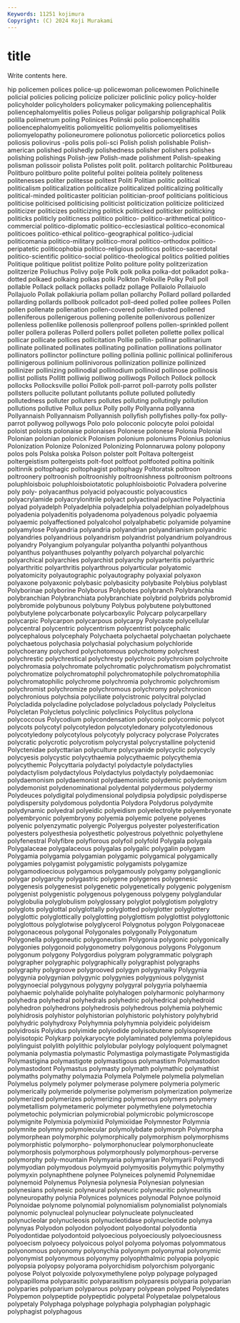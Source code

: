 ```yaml
---
Keywords: 11251 kojimura
Copyright: (C) 2024 Koji Murakami
---
```


# title

Write contents here.



hip policemen polices police-up policewoman policewomen Polichinelle policial policies policing
policize policizer policlinic policy policy-holder policyholder policyholders policymaker policymaking poliencephalitis
poliencephalomyelitis polies Polieus poligar poligarship poligraphical Polik polilla polimetrum poling
Polinices Polinski polio polioencephalitis polioencephalomyelitis poliomyelitic poliomyelitis poliomyelitises poliomyelopathy polioneuromere
polionotus poliorcetic poliorcetics polios poliosis poliovirus -polis polis poli-sci Polish
polish polishable Polish-american polished polishedly polishedness polisher polishers polishes polishing
polishings Polish-jew Polish-made polishment Polish-speaking polisman polissoir polista Polistes polit
polit. politarch politarchic Politbureau Politburo politburo polite politeful politei politeia
politely politeness politenesses politer politesse politest Politi Politian politic political
politicalism politicalization politicalize politicalized politicalizing politically political-minded politicaster politician politician-proof
politicians politicious politicise politicised politicising politicist politicization politicize politicized politicizer
politicizes politicizing politick politicked politicker politicking politicks politicly politicness politico
politico- politico-arithmetical politico-commercial politico-diplomatic politico-ecclesiastical politico-economical politicoes politico-ethical politico-geographical politico-judicial
politicomania politico-military politico-moral politico-orthodox politico-peripatetic politicophobia politico-religious politicos politico-sacerdotal politico-scientific
politico-social politico-theological politics politied polities Politique politique politist politize Polito
politure polity politzerization politzerize Poliuchus Polivy polje Polk polk polka
polka-dot polkadot polka-dotted polkaed polkaing polkas polki Polkton Polkville Polky
Poll poll pollable Pollack pollack pollacks polladz pollage Pollaiolo Pollaiuolo
Pollajuolo Pollak pollakiuria pollam pollan pollarchy Pollard pollard pollarded pollarding
pollards pollbook pollcadot poll-deed polled pollee pollees Pollen pollen pollenate
pollenation pollen-covered pollen-dusted pollened polleniferous pollenigerous pollening pollenite pollenivorous pollenizer
pollenless pollenlike pollenosis pollenproof pollens pollen-sprinkled pollent poller pollera polleras
Pollerd pollers pollet polleten pollette pollex pollical pollicar pollicate pollices
pollicitation Pollie pollin- pollinar pollinarium pollinate pollinated pollinates pollinating pollination
pollinations pollinator pollinators pollinctor pollincture polling pollinia pollinic pollinical polliniferous
pollinigerous pollinium pollinivorous pollinization pollinize pollinized pollinizer pollinizing pollinodial pollinodium
pollinoid pollinose pollinosis pollist pollists Pollitt polliwig polliwog polliwogs Polloch
Pollock pollock pollocks Pollocksville polloi Pollok poll-parrot poll-parroty polls pollster
pollsters pollucite pollutant pollutants pollute polluted pollutedly pollutedness polluter polluters
pollutes polluting pollutingly pollution pollutions pollutive Pollux pollux Polly polly
Pollyanna pollyanna Pollyannaish Pollyannaism Pollyannish pollyfish pollyfishes polly-fox polly-parrot pollywog
pollywogs Polo polo poloconic polocyte poloi poloidal poloist poloists polonaise
polonaises Polonese polonese Polonia Polonial Polonian polonian polonick Polonism polonium
poloniums Polonius polonius Polonization Polonize Polonized Polonizing Polonnaruwa polony polopony
polos pols Polska polska Polson polster polt Poltava poltergeist poltergeistism
poltergeists polt-foot poltfoot poltfooted poltina poltinik poltinnik poltophagic poltophagist poltophagy
Poltoratsk poltroon poltroonery poltroonish poltroonishly poltroonishness poltroonism poltroons poluphloisboic poluphloisboiotatotic
poluphloisboiotic Polvadera polverine poly poly- polyacanthus polyacid polyacoustic polyacoustics polyacrylamide
polyacrylonitrile polyact polyactinal polyactine Polyactinia polyad polyadelph Polyadelphia polyadelphia polyadelphian
polyadelphous polyadenia polyadenitis polyadenoma polyadenous polyadic polyaemia polyaemic polyaffectioned polyalcohol
polyalphabetic polyamide polyamine polyamylose Polyandria polyandria polyandrian polyandrianism polyandric polyandries
polyandrious polyandrism polyandrist polyandrium polyandrous polyandry Polyangium polyangular polyantha polyanthi
polyanthous polyanthus polyanthuses polyanthy polyarch polyarchal polyarchic polyarchical polyarchies polyarchist
polyarchy polyarteritis polyarthric polyarthritic polyarthritis polyarthrous polyarticular polyatomic polyatomicity polyautographic
polyautography polyaxial polyaxon polyaxone polyaxonic polybasic polybasicity polybasite Polybius polyblast
Polyborinae polyborine Polyborus Polybotes polybranch Polybranchia polybranchian Polybranchiata polybranchiate polybrid
polybrids polybromid polybromide polybunous polybuny Polybus polybutene polybuttoned polybutylene polycarbonate
polycarboxylic Polycarp polycarpellary polycarpic Polycarpon polycarpous polycarpy Polycaste polycellular polycentral
polycentric polycentrism polycentrist polycephalic polycephalous polycephaly Polychaeta polychaetal polychaetan polychaete
polychaetous polychasia polychasial polychasium polychloride polychoerany polychord polychotomous polychotomy polychrest
polychrestic polychrestical polychresty polychroic polychroism polychroite polychromasia polychromate polychromatic polychromatism
polychromatist polychromatize polychromatophil polychromatophile polychromatophilia polychromatophilic polychrome polychromia polychromic polychromism
polychromist polychromize polychromous polychromy polychronicon polychronious polychsia polyciliate polycistronic polycitral
polyclad Polycladida polycladine polycladose polycladous polyclady Polycleitus Polycletan Polycletus polyclinic
polyclinics Polyclitus polyclona polycoccous Polycodium polycondensation polyconic polycormic polycot polycots
polycotyl polycotyledon polycotyledonary polycotyledonous polycotyledony polycotylous polycotyly polycracy polycrase Polycrates
polycratic polycrotic polycrotism polycrystal polycrystalline polyctenid Polyctenidae polycttarian polyculture polycyanide
polycyclic polycycly polycyesis polycystic polycythaemia polycythaemic polycythemia polycythemic Polycyttaria polydactyl
polydactyle polydactylies polydactylism polydactylous Polydactylus polydactyly polydaemoniac polydaemonism polydaemonist polydaemonistic
polydemic polydemonism polydemonist polydenominational polydental polydermous polydermy Polydeuces polydigital polydimensional
polydipsia polydipsic polydisperse polydispersity polydomous polydontia Polydora Polydorus polydymite polydynamic
polyedral polyeidic polyeidism polyelectrolyte polyembryonate polyembryonic polyembryony polyemia polyemic polyene
polyenes polyenic polyenzymatic polyergic Polyergus polyester polyesterification polyesters polyesthesia polyesthetic
polyestrous polyethnic polyethylene polyfenestral Polyfibre polyflorous polyfoil polyfold Polygala polygala
Polygalaceae polygalaceous polygalas polygalic polygalin polygam Polygamia polygamia polygamian polygamic
polygamical polygamically polygamies polygamist polygamistic polygamists polygamize polygamodioecious polygamous polygamously
polygamy polyganglionic polygar polygarchy polygastric polygene polygenes polygenesic polygenesis polygenesist
polygenetic polygenetically polygenic polygenism polygenist polygenistic polygenous polygenouss polygeny polyglandular
polyglobulia polyglobulism polyglossary polyglot polyglotism polyglotry polyglots polyglottal polyglottally polyglotted
polyglotter polyglottery polyglottic polyglottically polyglotting polyglottism polyglottist polyglottonic polyglottous polyglotwise
polyglycerol Polygnotus polygon Polygonaceae polygonaceous polygonal Polygonales polygonally Polygonatum Polygonella
polygoneutic polygoneutism Polygonia polygonic polygonically polygonies polygonoid polygonometry polygonous polygons
Polygonum polygonum polygony Polygordius polygram polygrammatic polygraph polygrapher polygraphic polygraphically
polygraphist polygraphs polygraphy polygroove polygrooved polygyn polygynaiky Polygynia polygynia polygynian
polygynic polygynies polygynious polygynist polygynoecial polygynous polygyny polygyral polygyria polyhaemia
polyhaemic polyhalide polyhalite polyhalogen polyharmonic polyharmony polyhedra polyhedral polyhedrals polyhedric
polyhedrical polyhedroid polyhedron polyhedrons polyhedrosis polyhedrous polyhemia polyhemic polyhidrosis polyhistor
polyhistorian polyhistoric polyhistory polyhybrid polyhydric polyhydroxy Polyhymnia polyhymnia polyideic polyideism
polyidrosis Polyidus polyimide polyiodide polyisobutene polyisoprene polyisotopic Polykarp polykaryocyte polylaminated
polylemma polylepidous polylinguist polylith polylithic polylobular polylogy polyloquent polymagnet polymania
polymastia polymastic Polymastiga polymastigate Polymastigida Polymastigina polymastigote polymastigous polymastism Polymastodon
polymastodont Polymastus polymasty polymath polymathic polymathist polymaths polymathy polymazia Polymela
Polymele polymelia polymelian Polymelus polymely polymer polymerase polymere polymeria polymeric
polymerically polymeride polymerise polymerism polymerization polymerize polymerized polymerizes polymerizing polymerous
polymers polymery polymetallism polymetameric polymeter polymethylene polymetochia polymetochic polymicrian polymicrobial
polymicrobic polymicroscope polymignite Polymixia polymixiid Polymixiidae Polymnestor Polymnia polymnite polymny
polymolecular polymolybdate polymorph Polymorpha polymorphean polymorphic polymorphically polymorphism polymorphisms polymorphistic
polymorpho- polymorphonuclear polymorphonucleate polymorphosis polymorphous polymorphously polymorphous-perverse polymorphy poly-mountain Polymyaria
polymyarian Polymyarii Polymyodi polymyodian polymyodous polymyoid polymyositis polymythic polymythy polymyxin
polynaphthene polynee Polyneices polynemid Polynemidae polynemoid Polynemus Polynesia polynesia Polynesian
polynesian polynesians polynesic polyneural polyneuric polyneuritic polyneuritis polyneuropathy polynia Polynices
polynices polynodal Polynoe polynoid Polynoidae polynome polynomial polynomialism polynomialist polynomials
polynomic polynucleal polynuclear polynucleate polynucleated polynucleolar polynucleosis polynucleotidase polynucleotide polynya
polynyas Polyodon polyodon polyodont polyodontal polyodontia Polyodontidae polyodontoid polyoecious polyoeciously
polyoeciousness polyoecism polyoecy polyoicous polyol polyoma polyomas polyommatous polyonomous polyonomy
polyonychia polyonym polyonymal polyonymic polyonymist polyonymous polyonymy polyophthalmic polyopia polyopic
polyopsia polyopsy polyorama polyorchidism polyorchism polyorganic polyose Polyot polyoxide polyoxymethylene
polyp polypage polypaged polypapilloma polyparasitic polyparasitism polyparesis polyparia polyparian polyparies
polyparium polyparous polypary polypean polyped Polypedates Polypemon polypeptide polypeptidic polypetal
Polypetalae polypetalous polypetaly Polyphaga polyphage polyphagia polyphagian polyphagic polyphagist polyphagous
